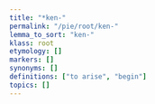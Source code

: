 ```yaml
---
title: "*ken-"
permalink: "/pie/root/ken-"
lemma_to_sort: "ken-"
klass: root
etymology: []
markers: []
synonyms: []
definitions: ["to arise", "begin"]
topics: []
---
```

